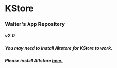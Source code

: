 # KStore
### Walter's App Repository
##### v2.0
##### You may need to install Altstore for KStore to work.
##### Please install Altstore [here.](https://altstore.io)
